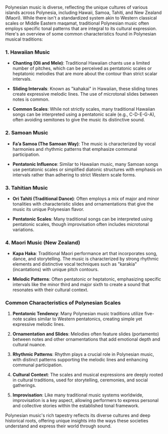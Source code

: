 Polynesian music is diverse, reflecting the unique cultures of various islands across Polynesia, including Hawaii, Samoa, Tahiti, and New Zealand (Maori). While there isn't a standardized system akin to Western classical scales or Middle Eastern maqamat, traditional Polynesian music often employs specific tonal patterns that are integral to its cultural expression. Here's an overview of some common characteristics found in Polynesian musical traditions:

### 1. **Hawaiian Music**

- **Chanting (Oli and Mele)**: Traditional Hawaiian chants use a limited number of pitches, which can be perceived as pentatonic scales or heptatonic melodies that are more about the contour than strict scalar intervals.

- **Sliding Intervals**: Known as "kahakai" in Hawaiian, these sliding tones create expressive melodic lines. The use of microtonal slides between notes is common.

- **Common Scales**: While not strictly scales, many traditional Hawaiian songs can be interpreted using a pentatonic scale (e.g., C-D-E-G-A), often avoiding semitones to give the music its distinctive sound.

### 2. **Samoan Music**

- **Fa’a Samoa (The Samoan Way)**: The music is characterized by vocal harmonies and rhythmic patterns that emphasize communal participation.

- **Pentatonic Influence**: Similar to Hawaiian music, many Samoan songs use pentatonic scales or simplified diatonic structures with emphasis on intervals rather than adhering to strict Western scale forms.

### 3. **Tahitian Music**

- **Ori Tahiti (Traditional Dance)**: Often employs a mix of major and minor tonalities with characteristic slides and ornamentations that give the music its unique Polynesian flavor.

- **Pentatonic Scales**: Many traditional songs can be interpreted using pentatonic scales, though improvisation often includes microtonal variations.

### 4. **Maori Music (New Zealand)**

- **Kapa Haka**: Traditional Maori performance art that incorporates song, dance, and storytelling. The music is characterized by strong rhythmic elements and distinctive vocal techniques such as "karakia" (incantations) with unique pitch contours.

- **Melodic Patterns**: Often pentatonic or heptatonic, emphasizing specific intervals like the minor third and major sixth to create a sound that resonates with their cultural context.

### Common Characteristics of Polynesian Scales

1. **Pentatonic Tendency**: Many Polynesian music traditions utilize five-note scales similar to Western pentatonics, creating simple yet expressive melodic lines.

2. **Ornamentation and Slides**: Melodies often feature slides (portamento) between notes and other ornamentations that add emotional depth and cultural nuance.

3. **Rhythmic Patterns**: Rhythm plays a crucial role in Polynesian music, with distinct patterns supporting the melodic lines and enhancing communal participation.

4. **Cultural Context**: The scales and musical expressions are deeply rooted in cultural traditions, used for storytelling, ceremonies, and social gatherings.

5. **Improvisation**: Like many traditional music systems worldwide, improvisation is a key aspect, allowing performers to express personal and collective stories within the established tonal framework.

Polynesian music's rich tapestry reflects its diverse cultures and deep historical roots, offering unique insights into the ways these societies understand and express their world through sound.